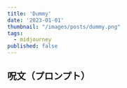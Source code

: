 ```yaml
---
title: 'Dummy'
date: '2023-01-01'
thumbnail: "/images/posts/dummy.png"
tags:
  - midjourney
published: false
---
```


## 呪文（プロンプト）
```
```